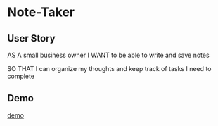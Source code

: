 # Note-Taker

## User Story

AS A small business owner
I WANT to be able to write and save notes

SO THAT I can organize my thoughts and keep track of tasks I need to complete

## Demo

[demo]()